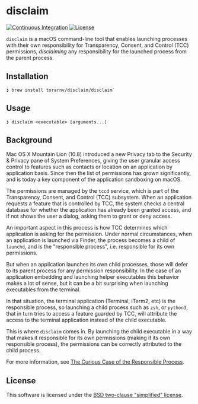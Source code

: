 # disclaim

[![Continuous Integration][ci-badge]][ci-link]
[![License][license-badge]][bsd]

`disclaim` is a macOS command-line tool that enables launching processes
with their own responsibility for Transparency, Consent, and Control (TCC)
permissions, _disclaiming_ any responsibility for the launched process from
the parent process.

## Installation

```shell
❯ brew install torarnv/disclaim/disclaim`
```

## Usage

```shell
❯ disclaim <executable> [arguments...]
```

## Background

Mac OS X Mountain Lion (10.8) introduced a new Privacy tab to the Security &
Privacy pane of System Preferences, giving the user granular access control
to features such as contacts or location on an application by application
basis. Since then the list of permissions has grown significantly, and is
today a key component of the application sandboxing on macOS.

The permissions are managed by the `tccd` service, which is part of the
Transparency, Consent, and Control (TCC) subsystem. When an application
requests a feature that is controlled by TCC, the system checks a central
database for whether the application has already been granted access, and
if not shows the user a dialog, asking them to grant or deny access.

An important aspect in this process is how TCC determines which application
is asking for the permission. Under normal circumstances, when an application
is launched via Finder, the process becomes a child of `launchd`, and is
the "responsible process", i.e. responsible for its own permissions.

But when an application launches its own child processes, those will defer
to its parent process for any permission responsibility. In the case of an
application embedding and launching helper executables this behavior makes
a lot of sense, but it can be a bit surprising when launching executables
from the terminal.

In that situation, the terminal application (Terminal, iTerm2, etc) is the
responsible process, so launching a child process such as `zsh`, or `python3`,
that in turn tries to access a feature guarded by TCC, will attribute the
access to the terminal application instead of the child executable.

This is where `disclaim` comes in. By launching the child executable in
a way that makes it responsible for its own permissions (making it its
own responsible process), the permissions can be correctly attributed
to the child process.

For more information, see [The Curious Case of the Responsible Process][blog].

## License

This software is licensed under the [BSD two-clause "simplified" license][bsd].

[blog]: https://www.qt.io/blog/the-curious-case-of-the-responsible-process "The Curious Case of the Responsible Process"

[bsd]: http://opensource.org/licenses/BSD-2-Clause "BSD two-clause license"
[license-badge]: https://img.shields.io/github/license/torarnv/disclaim?color=informational&label=License

[ci-badge]: https://github.com/torarnv/disclaim/actions/workflows/ci.yml/badge.svg
[ci-link]: https://github.com/torarnv/disclaim/actions/workflows/ci.yml
